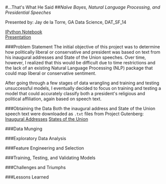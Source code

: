 #...That's What He Said
##<i>Naïve Bayes, Natural Language Processing, and Presidential Speeches</i>

Presented by: Jay de la Torre, GA Data Science, DAT_SF_14

[IPython Notebook](https://github.com/justindelatorre/data_science/blob/master/hw_justindelatorre/final_project/final/experimental.ipynb)
<br>
[Presentation](https://docs.google.com/presentation/d/1hqCxSM7eK4TrvJif3Q3HnzlUz_logggklqWhUgO0lkc/present?slide=id.p)

###Problem Statement
The initial objective of this project was to determine how politically liberal or conservative and president was based on text from his inaugural addresses and State of the Union speeches. Over time, however, I realized that this would be difficult due to time restrictions and the lack of an existing Natural Language Processing (NLP) package that could map liberal or conservative sentiment.

After going through a few stages of data wrangling and training and testing unsuccessful models, I eventually decided to focus on training and testing a model that could accurately classify both a president's religious and political affiliation, again based on speech text.

###Obtaining the Data
Both the inaugural address and State of the Union speech text were downloaded as <code>.txt</code> files from Project Gutenberg:
[Inaugural Addresses](http://www.gutenberg.org/cache/epub/925/pg925.txt)
[States of the Union](http://www.gutenberg.org/cache/epub/5050/pg5050.txt)

###Data Munging

###Exploratory Data Analysis

###Feature Engineering and Selection

###Training, Testing, and Validating Models

###Challenges and Triumphs

###Lessons Learned
